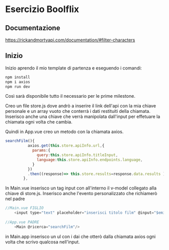 # Esercizio Boolflix 

## Documentazione
https://rickandmortyapi.com/documentation/#filter-characters

## Inizio

Inizio aprendo il mio template di partenza e eseguendo i comandi:
```bash
npm install
npm i axios
npm run dev
```
Così sarà disponibile tutto il necessario per le prime milestone.

Creo un file store.js dove andrò a inserire il link dell'api con la mia chiave personale e un array vuoto che conterrà i dati restituiti della chiamata. Inserisco anche una chiave che verrà manipolata dall'input per effetuare la chiamata ogni volta che cambia.

Quindi in App.vue creo un metodo con la chiamata axios.
```javascript
searchFilm(){
          axios.get(this.store.apiInfo.url,{
            params:{
              query:this.store.apiInfo.titleInput,
              language:this.store.apiInfo.endpoints.language,
            }
          })
          .then((response)=> this.store.results=response.data.results )
        },
```
In Main.vue inserisco un tag input con all'interno il v-model collegato alla chiave di store.js. Inserisco anche l'evento personalizzato che richiamerò nel padre
```javascript
//Main.vue FIGLIO 
    <input type="text" placeholder="inserisci titolo film" @input="$emit('ricerca')" v-model="store.apiInfo.titleInput">
    
//App.vue PADRE
    <Main @ricerca="searchFilm"/>
```
in Main.app inserisco un ul con i dai che otterò dalla chiamata axios ogni volta che scrivo qualcosa nell'input.




